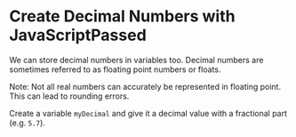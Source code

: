 # Create Decimal Numbers with JavaScriptPassed

We can store decimal numbers in variables too. Decimal numbers are sometimes referred to as floating point numbers or floats.

Note: Not all real numbers can accurately be represented in floating point. This can lead to rounding errors.

Create a variable `myDecimal` and give it a decimal value with a fractional part (e.g. `5.7`).